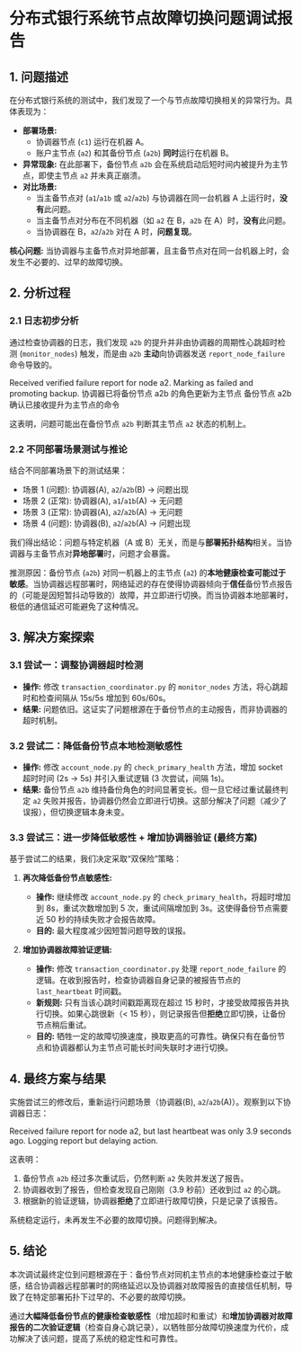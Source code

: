 # 分布式银行系统节点故障切换问题调试报告

## 1. 问题描述

在分布式银行系统的测试中，我们发现了一个与节点故障切换相关的异常行为。具体表现为：

*   **部署场景:**
    *   协调器节点 (`c1`) 运行在机器 A。
    *   账户主节点 (`a2`) 和其备份节点 (`a2b`) **同时**运行在机器 B。
*   **异常现象:** 在此部署下，备份节点 `a2b` 会在系统启动后短时间内被提升为主节点，即使主节点 `a2` 并未真正崩溃。
*   **对比场景:**
    *   当主备节点对 (`a1`/`a1b` 或 `a2`/`a2b`) 与协调器在同一台机器 A 上运行时，**没有**此问题。
    *   当主备节点对分布在不同机器（如 `a2` 在 B，`a2b` 在 A）时，**没有**此问题。
    *   当协调器在 B，`a2`/`a2b` 对在 A 时，**问题复现**。

**核心问题:** 当协调器与主备节点对异地部署，且主备节点对在同一台机器上时，会发生不必要的、过早的故障切换。

## 2. 分析过程

### 2.1 日志初步分析

通过检查协调器的日志，我们发现 `a2b` 的提升并非由协调器的周期性心跳超时检测 (`monitor_nodes`) 触发，而是由 `a2b` **主动**向协调器发送 `report_node_failure` 命令导致的。

Received verified failure report for node a2. Marking as failed and promoting backup.
协调器已将备份节点 a2b 的角色更新为主节点
备份节点 a2b 确认已接收提升为主节点的命令


这表明，问题可能出在备份节点 `a2b` 判断其主节点 `a2` 状态的机制上。

### 2.2 不同部署场景测试与推论

结合不同部署场景下的测试结果：

*   场景 1 (问题): 协调器(A), `a2`/`a2b`(B) -> 问题出现
*   场景 2 (正常): 协调器(A), `a1`/`a1b`(A) -> 无问题
*   场景 3 (正常): 协调器(A), `a2`/`a2b`(A) -> 无问题
*   场景 4 (问题): 协调器(B), `a2`/`a2b`(A) -> 问题出现

我们得出结论：问题与特定机器（A 或 B）无关，而是与**部署拓扑结构**相关。当协调器与主备节点对**异地部署**时，问题才会暴露。

推测原因：备份节点 (`a2b`) 对同一机器上的主节点 (`a2`) 的**本地健康检查可能过于敏感**。当协调器远程部署时，网络延迟的存在使得协调器倾向于**信任**备份节点报告的（可能是因短暂抖动导致的）故障，并立即进行切换。而当协调器本地部署时，极低的通信延迟可能避免了这种情况。

## 3. 解决方案探索

### 3.1 尝试一：调整协调器超时检测

*   **操作:** 修改 `transaction_coordinator.py` 的 `monitor_nodes` 方法，将心跳超时和检查间隔从 15s/5s 增加到 60s/60s。
*   **结果:** 问题依旧。这证实了问题根源在于备份节点的主动报告，而非协调器的超时机制。

### 3.2 尝试二：降低备份节点本地检测敏感性

*   **操作:** 修改 `account_node.py` 的 `check_primary_health` 方法，增加 socket 超时时间 (2s -> 5s) 并引入重试逻辑 (3 次尝试，间隔 1s)。
*   **结果:** 备份节点 `a2b` 维持备份角色的时间显著变长。但一旦它经过重试最终判定 `a2` 失败并报告，协调器仍然会立即进行切换。这部分解决了问题（减少了误报），但切换逻辑本身未变。

### 3.3 尝试三：进一步降低敏感性 + 增加协调器验证 (最终方案)

基于尝试二的结果，我们决定采取“双保险”策略：

1.  **再次降低备份节点敏感性:**
    *   **操作:** 继续修改 `account_node.py` 的 `check_primary_health`，将超时增加到 8s，重试次数增加到 5 次，重试间隔增加到 3s。这使得备份节点需要近 50 秒的持续失败才会报告故障。
    *   **目的:** 最大程度减少因短暂问题导致的误报。

2.  **增加协调器故障验证逻辑:**
    *   **操作:** 修改 `transaction_coordinator.py` 处理 `report_node_failure` 的逻辑。在收到报告时，检查协调器自身记录的被报告节点的 `last_heartbeat` 时间戳。
    *   **新规则:** 只有当该心跳时间戳距离现在超过 15 秒时，才接受故障报告并执行切换。如果心跳很新（< 15 秒），则记录报告但**拒绝**立即切换，让备份节点稍后重试。
    *   **目的:** 牺牲一定的故障切换速度，换取更高的可靠性。确保只有在备份节点和协调器都认为主节点可能长时间失联时才进行切换。

## 4. 最终方案与结果

实施尝试三的修改后，重新运行问题场景（协调器(B), `a2`/`a2b`(A)）。观察到以下协调器日志：


Received failure report for node a2, but last heartbeat was only 3.9 seconds ago. Logging report but delaying action.


这表明：

1.  备份节点 `a2b` 经过多次重试后，仍然判断 `a2` 失败并发送了报告。
2.  协调器收到了报告，但检查发现自己刚刚（3.9 秒前）还收到过 `a2` 的心跳。
3.  根据新的验证逻辑，协调器**拒绝**了立即进行故障切换，只是记录了该报告。

系统稳定运行，未再发生不必要的故障切换。问题得到解决。

## 5. 结论

本次调试最终定位到问题根源在于：备份节点对同机主节点的本地健康检查过于敏感，结合协调器远程部署时的网络延迟以及协调器对故障报告的直接信任机制，导致了在特定部署拓扑下过早的、不必要的故障切换。

通过**大幅降低备份节点的健康检查敏感性**（增加超时和重试）和**增加协调器对故障报告的二次验证逻辑**（检查自身心跳记录），以牺牲部分故障切换速度为代价，成功解决了该问题，提高了系统的稳定性和可靠性。